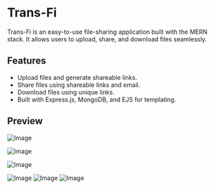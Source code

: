 # Trans-Fi

Trans-Fi is an easy-to-use file-sharing application built with the MERN stack. It allows users to upload, share, and download files seamlessly.

## Features

- Upload files and generate shareable links.
- Share files using shareable links and email.
- Download files using unique links.
- Built with Express.js, MongoDB, and EJS for templating.

## Preview

![Image](https://github.com/user-attachments/assets/b040a842-693d-48f9-a85a-1f1586c8c680)

![Image](https://github.com/user-attachments/assets/82765874-0451-4d68-9275-733eceb43905)

![Image](https://github.com/user-attachments/assets/773d4e72-e277-450b-b266-c2dee7453912)

![Image](https://github.com/user-attachments/assets/ee6edfd4-3cbf-420b-8e8d-5e2a30072c44) ![Image](https://github.com/user-attachments/assets/c64004e7-1d9b-4960-9cee-2e53a8ec4121) ![Image](https://github.com/user-attachments/assets/2a94466e-bb42-48b7-ac01-130d5ac45079)
